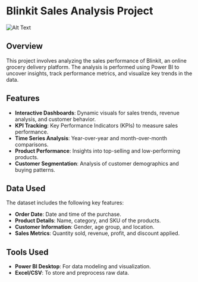 # Blinkit Sales Analysis Project  
![Alt Text]("C:\Users\Dell\Downloads\https___f2fa1cdd9340fae53fcb49f577292458.cdn.bubble.io_f1723878787351x453628117847929100_Screenshot20122836.jfif")


## Overview  
This project involves analyzing the sales performance of Blinkit, an online grocery delivery platform. The analysis is performed using Power BI to uncover insights, track performance metrics, and visualize key trends in the data.  

## Features  
- **Interactive Dashboards**: Dynamic visuals for sales trends, revenue analysis, and customer behavior.  
- **KPI Tracking**: Key Performance Indicators (KPIs) to measure sales performance.  
- **Time Series Analysis**: Year-over-year and month-over-month comparisons.  
- **Product Performance**: Insights into top-selling and low-performing products.  
- **Customer Segmentation**: Analysis of customer demographics and buying patterns.  

## Data Used  
The dataset includes the following key features:  
- **Order Date**: Date and time of the purchase.  
- **Product Details**: Name, category, and SKU of the products.  
- **Customer Information**: Gender, age group, and location.  
- **Sales Metrics**: Quantity sold, revenue, profit, and discount applied.  

## Tools Used  
- **Power BI Desktop**: For data modeling and visualization.  
- **Excel/CSV**: To store and preprocess raw data.  



